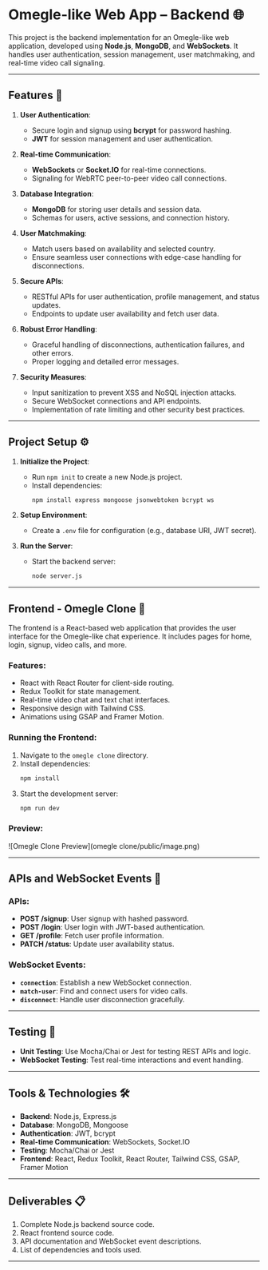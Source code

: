 # Omegle-like Web App – Backend 🌐

This project is the backend implementation for an Omegle-like web application, developed using **Node.js**, **MongoDB**, and **WebSockets**. It handles user authentication, session management, user matchmaking, and real-time video call signaling.

---

## Features 🚀

1. **User Authentication**:
   - Secure login and signup using **bcrypt** for password hashing.
   - **JWT** for session management and user authentication.

2. **Real-time Communication**:
   - **WebSockets** or **Socket.IO** for real-time connections.
   - Signaling for WebRTC peer-to-peer video call connections.

3. **Database Integration**:
   - **MongoDB** for storing user details and session data.
   - Schemas for users, active sessions, and connection history.

4. **User Matchmaking**:
   - Match users based on availability and selected country.
   - Ensure seamless user connections with edge-case handling for disconnections.

5. **Secure APIs**:
   - RESTful APIs for user authentication, profile management, and status updates.
   - Endpoints to update user availability and fetch user data.

6. **Robust Error Handling**:
   - Graceful handling of disconnections, authentication failures, and other errors.
   - Proper logging and detailed error messages.

7. **Security Measures**:
   - Input sanitization to prevent XSS and NoSQL injection attacks.
   - Secure WebSocket connections and API endpoints.
   - Implementation of rate limiting and other security best practices.

---

## Project Setup ⚙️

1. **Initialize the Project**:
   - Run `npm init` to create a new Node.js project.
   - Install dependencies: 
     ```bash
     npm install express mongoose jsonwebtoken bcrypt ws
     ```

2. **Setup Environment**:
   - Create a `.env` file for configuration (e.g., database URI, JWT secret).

3. **Run the Server**:
   - Start the backend server:
     ```bash
     node server.js
     ```

---

## Frontend - Omegle Clone 🎥

The frontend is a React-based web application that provides the user interface for the Omegle-like chat experience. It includes pages for home, login, signup, video calls, and more.

### Features:
- React with React Router for client-side routing.
- Redux Toolkit for state management.
- Real-time video chat and text chat interfaces.
- Responsive design with Tailwind CSS.
- Animations using GSAP and Framer Motion.

### Running the Frontend:
1. Navigate to the `omegle clone` directory.
2. Install dependencies:
   ```bash
   npm install
   ```
3. Start the development server:
   ```bash
   npm run dev
   ```

### Preview:
![Omegle Clone Preview](omegle clone/public/image.png)

---

## APIs and WebSocket Events 📡

### APIs:
- **POST /signup**: User signup with hashed password.
- **POST /login**: User login with JWT-based authentication.
- **GET /profile**: Fetch user profile information.
- **PATCH /status**: Update user availability status.

### WebSocket Events:
- **`connection`**: Establish a new WebSocket connection.
- **`match-user`**: Find and connect users for video calls.
- **`disconnect`**: Handle user disconnection gracefully.

---

## Testing 🧪

- **Unit Testing**: Use Mocha/Chai or Jest for testing REST APIs and logic.
- **WebSocket Testing**: Test real-time interactions and event handling.

---

## Tools & Technologies 🛠️

- **Backend**: Node.js, Express.js
- **Database**: MongoDB, Mongoose
- **Authentication**: JWT, bcrypt
- **Real-time Communication**: WebSockets, Socket.IO
- **Testing**: Mocha/Chai or Jest
- **Frontend**: React, Redux Toolkit, React Router, Tailwind CSS, GSAP, Framer Motion

---

## Deliverables 📋

1. Complete Node.js backend source code.
2. React frontend source code.
3. API documentation and WebSocket event descriptions.
4. List of dependencies and tools used.

---
